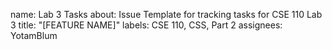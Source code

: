 name: Lab 3 Tasks
about: Issue Template for tracking tasks for CSE 110 Lab 3
title: "[FEATURE NAME]"
labels: CSE 110, CSS, Part 2
assignees: YotamBlum
